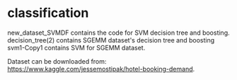# classification
new_dataset_SVMDF contains the code for SVM decision tree and boosting.
decision_tree(2) contains SGEMM dataset's decision tree and boosting
svm1-Copy1 contains SVM for SGEMM dataset.

Dataset can be downloaded from: https://www.kaggle.com/jessemostipak/hotel-booking-demand.
